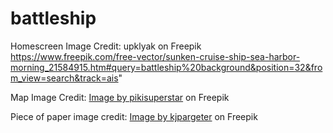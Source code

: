 # battleship

Homescreen Image Credit: upklyak on Freepik
https://www.freepik.com/free-vector/sunken-cruise-ship-sea-harbor-morning_21584915.htm#query=battleship%20background&position=32&from_view=search&track=ais"

Map Image Credit: <a href="https://www.freepik.com/free-vector/vintage-world-map-cartography-concept_5671433.htm#query=world%20map&position=14&from_view=search&track=ais">Image by pikisuperstar</a> on Freepik

Piece of paper image credit: <a href="https://www.freepik.com/free-photo/vintage-grunge-paper-background_5405364.htm#query=old%20paper&position=2&from_view=search&track=ais">Image by kjpargeter</a> on Freepik
